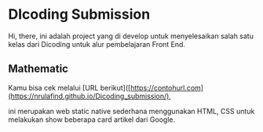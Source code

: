 # DIcoding Submission

Hi, there, ini adalah project yang di develop untuk menyelesaikan salah satu kelas dari Dicoding untuk alur pembelajaran Front End.

## Mathematic

Kamu bisa cek melalui [URL berikut]([https://contohurl.com](https://nrulafind.github.io/Dicoding_submission/), 

ini merupakan web static native sederhana menggunakan HTML, CSS untuk melakukan show beberapa card artikel dari Google.
